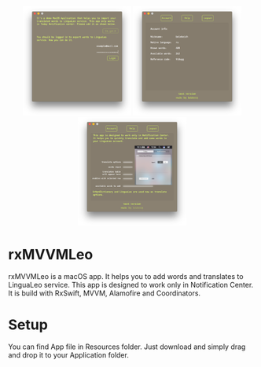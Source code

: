 <div align="center">
  <img src="Resources/Images/first.png" width="220px" />
  <img src="Resources/Images/second.png" width="220px" />
  <img src="Resources/Images/third.png" width="220px" />
</div>

# rxMVVMLeo

rxMVVMLeo is a macOS app. It helps you to add words and translates to LinguaLeo service. This app is designed to work only in Notification Center.  It is build with RxSwift, MVVM, Alamofire and Coordinators.

# Setup

You can find App file in Resources folder. Just download and simply drag and drop it to your Application folder.
